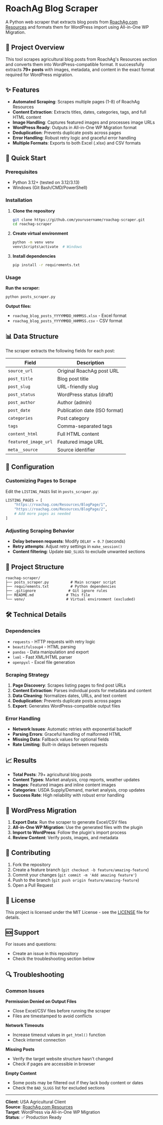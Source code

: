 # RoachAg Blog Scraper

A Python web scraper that extracts blog posts from [RoachAg.com Resources](https://roachag.com/Resources) and formats them for WordPress import using All-in-One WP Migration.

## 🎯 Project Overview

This tool scrapes agricultural blog posts from RoachAg's Resources section and converts them into WordPress-compatible format. It successfully extracts **79+ posts** with images, metadata, and content in the exact format required for WordPress migration.

## ✨ Features

- **Automated Scraping**: Scrapes multiple pages (1-8) of RoachAg Resources
- **Content Extraction**: Extracts titles, dates, categories, tags, and full HTML content
- **Image Handling**: Captures featured images and processes image URLs
- **WordPress Ready**: Outputs in All-in-One WP Migration format
- **Deduplication**: Prevents duplicate posts across pages
- **Error Handling**: Robust retry logic and graceful error handling
- **Multiple Formats**: Exports to both Excel (.xlsx) and CSV formats

## 🚀 Quick Start

### Prerequisites

- Python 3.12+ (tested on 3.12/3.13)
- Windows (Git Bash/CMD/PowerShell)

### Installation

1. **Clone the repository**
   ```bash
   git clone https://github.com/yourusername/roachag-scraper.git
   cd roachag-scraper
   ```

2. **Create virtual environment**
   ```bash
   python -m venv venv
   venv\Scripts\activate  # Windows
   ```

3. **Install dependencies**
   ```bash
   pip install -r requirements.txt
   ```

### Usage

**Run the scraper:**
```bash
python posts_scraper.py
```

**Output files:**
- `roachag_blog_posts_YYYYMMDD_HHMMSS.xlsx` - Excel format
- `roachag_blog_posts_YYYYMMDD_HHMMSS.csv` - CSV format

## 📊 Data Structure

The scraper extracts the following fields for each post:

| Field | Description |
|-------|-------------|
| `source_url` | Original RoachAg post URL |
| `post_title` | Blog post title |
| `post_slug` | URL-friendly slug |
| `post_status` | WordPress status (draft) |
| `post_author` | Author (admin) |
| `post_date` | Publication date (ISO format) |
| `categories` | Post category |
| `tags` | Comma-separated tags |
| `content_html` | Full HTML content |
| `featured_image_url` | Featured image URL |
| `meta__source` | Source identifier |

## 🔧 Configuration

### Customizing Pages to Scrape

Edit the `LISTING_PAGES` list in `posts_scraper.py`:

```python
LISTING_PAGES = [
    "https://roachag.com/Resources/BlogPage/1",
    "https://roachag.com/Resources/BlogPage/2", 
    # Add more pages as needed
]
```

### Adjusting Scraping Behavior

- **Delay between requests**: Modify `DELAY = 0.7` (seconds)
- **Retry attempts**: Adjust retry settings in `make_session()`
- **Content filtering**: Update `BAD_SLUGS` to exclude unwanted sections

## 📁 Project Structure

```
roachag-scraper/
├── posts_scraper.py          # Main scraper script
├── requirements.txt          # Python dependencies
├── .gitignore               # Git ignore rules
├── README.md               # This file
└── venv/                   # Virtual environment (excluded)
```

## 🛠️ Technical Details

### Dependencies

- `requests` - HTTP requests with retry logic
- `beautifulsoup4` - HTML parsing
- `pandas` - Data manipulation and export
- `lxml` - Fast XML/HTML parser
- `openpyxl` - Excel file generation

### Scraping Strategy

1. **Page Discovery**: Scrapes listing pages to find post URLs
2. **Content Extraction**: Parses individual posts for metadata and content
3. **Data Cleaning**: Normalizes dates, URLs, and text content
4. **Deduplication**: Prevents duplicate posts across pages
5. **Export**: Generates WordPress-compatible output files

### Error Handling

- **Network Issues**: Automatic retries with exponential backoff
- **Parsing Errors**: Graceful handling of malformed HTML
- **Missing Data**: Fallback values for optional fields
- **Rate Limiting**: Built-in delays between requests

## 📈 Results

- **Total Posts**: 79+ agricultural blog posts
- **Content Types**: Market analysis, crop reports, weather updates
- **Images**: Featured images and inline content images
- **Categories**: USDA Supply/Demand, market analysis, crop updates
- **Success Rate**: High reliability with robust error handling

## 🔄 WordPress Migration

1. **Export Data**: Run the scraper to generate Excel/CSV files
2. **All-in-One WP Migration**: Use the generated files with the plugin
3. **Import to WordPress**: Follow the plugin's import process
4. **Review Content**: Verify posts, images, and metadata

## 🤝 Contributing

1. Fork the repository
2. Create a feature branch (`git checkout -b feature/amazing-feature`)
3. Commit your changes (`git commit -m 'Add amazing feature'`)
4. Push to the branch (`git push origin feature/amazing-feature`)
5. Open a Pull Request

## 📝 License

This project is licensed under the MIT License - see the [LICENSE](LICENSE) file for details.

## 🆘 Support

For issues and questions:
- Create an issue in this repository
- Check the troubleshooting section below

## 🔍 Troubleshooting

### Common Issues

**Permission Denied on Output Files**
- Close Excel/CSV files before running the scraper
- Files are timestamped to avoid conflicts

**Network Timeouts**
- Increase timeout values in `get_html()` function
- Check internet connection

**Missing Posts**
- Verify the target website structure hasn't changed
- Check if pages are accessible in browser

**Empty Content**
- Some posts may be filtered out if they lack body content or dates
- Check the `BAD_SLUGS` list for excluded sections

---

**Client**: USA Agricultural Client  
**Source**: [RoachAg.com Resources](https://roachag.com/Resources)  
**Target**: WordPress via All-in-One WP Migration  
**Status**: ✅ Production Ready